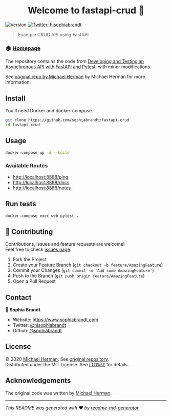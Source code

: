 <h1 align="center">Welcome to fastapi-crud 👋</h1>
<p>
  <img alt="Version" src="https://img.shields.io/badge/version-0.1.0-blue.svg?cacheSeconds=2592000" />
  <a href="https://twitter.com/hisophiabrandt" target="_blank">
    <img alt="Twitter: hisophiabrandt" src="https://img.shields.io/twitter/follow/hisophiabrandt.svg?style=social" />
  </a>
</p>

> Example CRUD API using FastAPI

### 🏠 [Homepage](https://github.com/sophiabrandt/fastapi-crud)

The repository contains the code from [Developing and Testing an Asynchronous API with FastAPI and Pytest][testdriven], with minor modifications.

See [original repo by Michael Herman][origrepo] by Michael Herman for more information.

## Install

You'll need Docker and docker-compose.

```sh
git clone https://github.com/sophiabrandt/fastapi-crud
cd fastapi-crud
```

## Usage

```sh
docker-compose up -d --build
```

### Available Routes

- [http://localhost:8888/ping](http://localhost:8888/ping)
- [http://localhost:8888/docs](http://localhost:8888/docs)
- [http://localhost:8888/notes](http://localhost:8888/notes)

## Run tests

```sh
docker-compose exec web pytest .
```

## 🤝 Contributing

Contributions, issues and feature requests are welcome!<br />Feel free to check [issues page](https://github.com/sophiabrandt/fastapi-crud/issues).

1. Fork the Project
2. Create your Feature Branch (`git checkout -b feature/AmazingFeature`)
3. Commit your Changes (`git commit -m 'Add some AmazingFeature'`)
4. Push to the Branch (`git push origin feature/AmazingFeature`)
5. Open a Pull Request

## Contact

👤 **Sophia Brandt**

- Website: https://www.sophiabrandt.com
- Twitter: [@hisophiabrandt](https://twitter.com/hisophiabrandt)
- Github: [@sophiabrandt](https://github.com/sophiabrandt)

## License

&copy; 2020 [Michael Herman][testdriven]. See [original repository][origrepo].  
Distributed under the MIT License. See [`LICENSE`](LICENSE) for details.

## Acknowledgements

The original code was written by [Michael Herman][testdriven].

---

_This README was generated with ❤️ by [readme-md-generator](https://github.com/kefranabg/readme-md-generator)_

[testdriven]: https://testdriven.io/blog/fastapi-crud/
[origrepo]: https://github.com/testdrivenio/fastapi-crud-async
